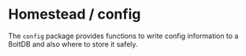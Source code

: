 # Homestead / config
The `config` package provides functions to write config information to a BoltDB and also where to store it safely.